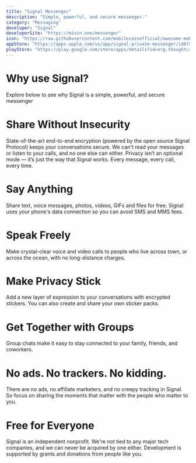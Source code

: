 ```yaml
---
title: "Signal Messenger"
description: "Simple, powerful, and secure messenger."
category: "Messaging"
developer: "Signal"
developerSite: "https://mixin.one/messenger"
icon: "https://raw.githubusercontent.com/mobilecoinofficial/awesome-mobilecoin/main/directory/0000_Signal/signal.png"
appStore: "https://apps.apple.com/us/app/signal-private-messenger/id874139669"
playStore: "https://play.google.com/store/apps/details?id=org.thoughtcrime.securesms"
---
```

# Why use Signal?
Explore below to see why Signal is a simple, powerful, and secure messenger

# Share Without Insecurity
State-of-the-art end-to-end encryption (powered by the open source Signal Protocol) keeps your conversations secure. We can't read your messages or listen to your calls, and no one else can either. Privacy isn’t an optional mode — it’s just the way that Signal works. Every message, every call, every time.

# Say Anything
Share text, voice messages, photos, videos, GIFs and files for free. Signal uses your phone's data connection so you can avoid SMS and MMS fees.

# Speak Freely
Make crystal-clear voice and video calls to people who live across town, or across the ocean, with no long-distance charges.

# Make Privacy Stick
Add a new layer of expression to your conversations with encrypted stickers. You can also create and share your own sticker packs.

# Get Together with Groups
Group chats make it easy to stay connected to your family, friends, and coworkers.

# No ads. No trackers. No kidding.
There are no ads, no affiliate marketers, and no creepy tracking in Signal. So focus on sharing the moments that matter with the people who matter to you.

# Free for Everyone
Signal is an independent nonprofit. We're not tied to any major tech companies, and we can never be acquired by one either. Development is supported by grants and donations from people like you.

